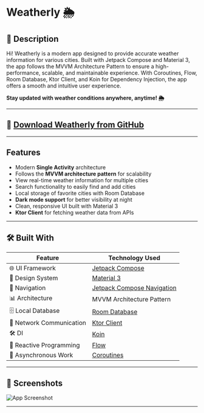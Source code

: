 # Weatherly 🌦️

## 📜 Description  
Hi! Weatherly is a modern app designed to provide accurate weather information for various cities. Built with Jetpack Compose and Material 3, the app follows the MVVM Architecture Pattern to ensure a high-performance, scalable, and maintainable experience. With Coroutines, Flow, Room Database, Ktor Client, and Koin for Dependency Injection, the app offers a smooth and intuitive user experience.  

**Stay updated with weather conditions anywhere, anytime! 🌦️**  

---

## 🚀 [Download Weatherly from GitHub](#)  


---

## Features  
- Modern **Single Activity** architecture  
- Follows the **MVVM architecture pattern** for scalability  
- View real-time weather information for multiple cities  
- Search functionality to easily find and add cities  
- Local storage of favorite cities with Room Database  
- **Dark mode support** for better visibility at night  
- Clean, responsive UI built with Material 3  
- **Ktor Client** for fetching weather data from APIs  

---

## 🛠 Built With  

| Feature                   | Technology Used                                                                 |
|---------------------------|--------------------------------------------------------------------------------|
| 🌐 UI Framework            | [Jetpack Compose](https://developer.android.com/jetpack/compose)               |
| 🎨 Design System           | [Material 3](https://m3.material.io/)                                          |
| 🧭 Navigation              | [Jetpack Compose Navigation](https://developer.android.com/jetpack/compose/navigation) |
| 📊 Architecture            | MVVM Architecture Pattern                                                     |
| 🗄️ Local Database          | [Room Database](https://developer.android.com/jetpack/androidx/releases/room) |
| 🔗 Network Communication   | [Ktor Client](https://ktor.io/docs/getting-started-ktor-client.html)           |
| 🛠️ DI                      | [Koin](https://insert-koin.io/)                                               |
| 🌊 Reactive Programming    | [Flow](https://kotlinlang.org/docs/flow.html)                                  |
| 🔧 Asynchronous Work       | [Coroutines](https://kotlinlang.org/docs/coroutines-overview.html)             |

---

## :iphone: Screenshots  

![App Screenshot](#)  

---  

